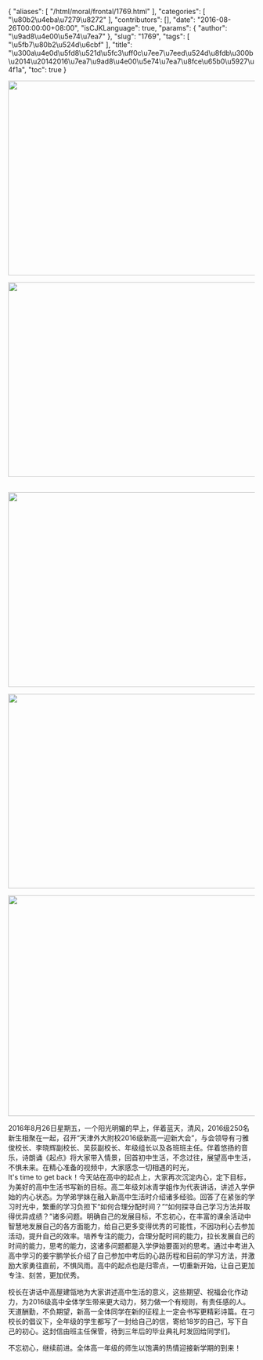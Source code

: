 {
    "aliases": [
        "/html/moral/frontal/1769.html"
    ],
    "categories": [
        "\u80b2\u4eba\u7279\u8272"
    ],
    "contributors": [],
    "date": "2016-08-26T00:00:00+08:00",
    "isCJKLanguage": true,
    "params": {
        "author": "\u9ad8\u4e00\u5e74\u7ea7"
    },
    "slug": "1769",
    "tags": [
        "\u5fb7\u80b2\u524d\u6cbf"
    ],
    "title": "\u300a\u4e0d\u5fd8\u521d\u5fc3\uff0c\u7ee7\u7eed\u524d\u8fdb\u300b\u2014\u20142016\u7ea7\u9ad8\u4e00\u5e74\u7ea7\u8fce\u65b0\u5927\u4f1a",
    "toc": true
}


<img
    src="https://cdn.tfls.online/mirror/full/7b8b31bece9c04fb74a16c674c85796d20f5f58d.jpg"
    style="display:block;margin-left:auto;margin-right:auto;"
    decoding="async"
    fetchpriority="auto"
    loading="lazy"
    height="397"
    width="600"
/>





<img
    src="https://cdn.tfls.online/mirror/full/447cdea4dd57d344439b95c991f0f209fce46207.jpg"
    style="display:block;margin-left:auto;margin-right:auto;"
    decoding="async"
    fetchpriority="auto"
    loading="lazy"
    height="397"
    width="600"
/> 





<img
    src="https://cdn.tfls.online/mirror/full/0ac8d9441247635921b744e85cd6d0e8ca3ba4aa.jpg"
    style="display:block;margin-left:auto;margin-right:auto;"
    decoding="async"
    fetchpriority="auto"
    loading="lazy"
    height="397"
    width="600"
/>





<img
    src="https://cdn.tfls.online/mirror/full/ce47371d1399d1733db94975b033450d35f7302c.jpg"
    style="display:block;margin-left:auto;margin-right:auto;"
    decoding="async"
    fetchpriority="auto"
    loading="lazy"
    height="397"
    width="600"
/>





<img
    src="https://cdn.tfls.online/mirror/full/06c1371eb2cb901942eb8b0f92e1d8c7731762f5.jpg"
    style="display:block;margin-left:auto;margin-right:auto;"
    decoding="async"
    fetchpriority="auto"
    loading="lazy"
    height="450"
    width="600"
/>







2016年8月26日星期五，一个阳光明媚的早上，伴着蓝天，清风，2016级250名新生相聚在一起，召开“天津外大附校2016级新高一迎新大会”，与会领导有刁雅俊校长、李晓辉副校长、吴荻副校长、年级组长以及各班班主任。伴着悠扬的音乐，诗朗诵《起点》将大家带入情景，回首初中生活，不念过往，展望高中生活，不惧未来。在精心准备的视频中，大家感念一切相遇的时光，It's time to get back！今天站在高中的起点上，大家再次沉淀内心，定下目标，为美好的高中生活书写新的目标。高二年级刘冰青学姐作为代表讲话，讲述入学伊始的内心状态。为学弟学妹在融入新高中生活时介绍诸多经验。回答了在紧张的学习时光中，繁重的学习负担下“如何合理分配时间？”“如何探寻自己学习方法并取得优异成绩？”诸多问题。明确自己的发展目标，不忘初心，在丰富的课余活动中智慧地发展自己的各方面能力，给自己更多变得优秀的可能性，不因功利心去参加活动，提升自己的效率。培养专注的能力，合理分配时间的能力，拉长发展自己的时间的能力，思考的能力，这诸多问题都是入学伊始要面对的思考。通过中考进入高中学习的姜宇鹏学长介绍了自己参加中考后的心路历程和目前的学习方法，并激励大家勇往直前，不惧风雨。高中的起点也是归零点，一切重新开始，让自己更加专注、刻苦，更加优秀。




校长在讲话中高屋建瓴地为大家讲述高中生活的意义，这些期望、祝福会化作动力，为2016级高中全体学生带来更大动力，努力做一个有规则，有责任感的人。天道酬勤，不负期望，新高一全体同学在新的征程上一定会书写更精彩诗篇。在刁校长的倡议下，全年级的学生都写了一封给自己的信，寄给18岁的自己，写下自己的初心。这封信由班主任保管，待到三年后的毕业典礼时发回给同学们。




不忘初心，继续前进。全体高一年级的师生以饱满的热情迎接新学期的到来！ 




  



